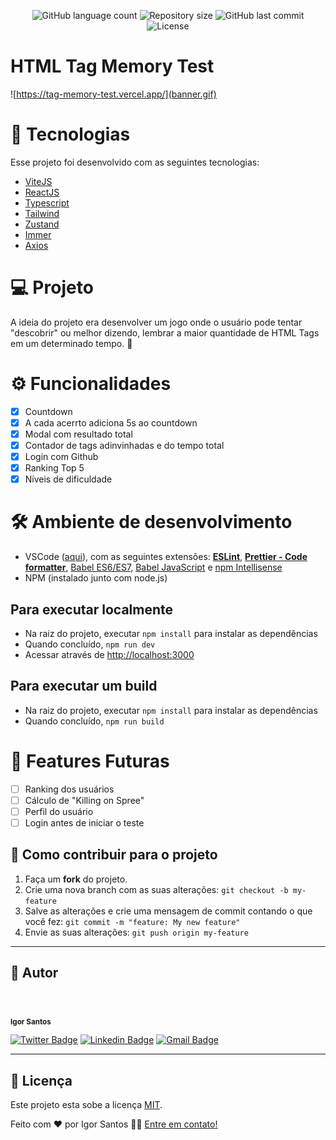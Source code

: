 <p align="center">
  <img alt="GitHub language count" src="https://img.shields.io/github/languages/count/falaigor/tag-memory-test?color=%2304D361">

  <img alt="Repository size" src="https://img.shields.io/github/repo-size/falaigor/tag-memory-test">
  
  <img alt="GitHub last commit" src="https://img.shields.io/github/last-commit/falaigor/tag-memory-test">
    
  <img alt="License" src="https://img.shields.io/badge/license-MIT-brightgreen">
</p>

# HTML Tag Memory Test

![https://tag-memory-test.vercel.app/](banner.gif)

# 🚀 Tecnologias

Esse projeto foi desenvolvido com as seguintes tecnologias:

- [ViteJS](https://vitejs.dev/)
- [ReactJS](https://reactjs.org)
- [Typescript](https://www.typescriptlang.org/)
- [Tailwind](https://tailwindcss.com/)
- [Zustand](https://github.com/pmndrs/zustand)
- [Immer](https://immerjs.github.io/immer/)
- [Axios](https://axios-http.com/ptbr/)

# 💻 Projeto

A ideia do projeto era desenvolver um jogo onde o usuário pode tentar "descobrir" ou melhor dizendo, lembrar a maior quantidade de HTML Tags em um determinado tempo. 💜

# ⚙️ Funcionalidades

- [x] Countdown
- [x] A cada acerrto adiciona 5s ao countdown
- [x] Modal com resultado total
- [x] Contador de tags adinvinhadas e do tempo total
- [x] Login com Github
- [x] Ranking Top 5
- [x] Níveis de dificuldade

# 🛠️ Ambiente de desenvolvimento

- VSCode ([aqui](https://code.visualstudio.com)), com as seguintes extensões: [**ESLint**](https://marketplace.visualstudio.com/items?itemName=dbaeumer.vscode-eslint), [**Prettier - Code formatter**](https://marketplace.visualstudio.com/items?itemName=esbenp.prettier-vscode), [Babel ES6/ES7](https://marketplace.visualstudio.com/items?itemName=dzannotti.vscode-babel-coloring), [Babel JavaScript](https://marketplace.visualstudio.com/items?itemName=mgmcdermott.vscode-language-babel) e [npm Intellisense](https://marketplace.visualstudio.com/items?itemName=christian-kohler.npm-intellisense)
- NPM (instalado junto com node.js)

## Para executar localmente

- Na raiz do projeto, executar `npm install` para instalar as dependências
- Quando concluído, `npm run dev`
- Acessar através de <http://localhost:3000>

<!-- ## Para executar o conjunto de testes

- Na raiz do projeto, executar `npm install` para instalar as dependências
- Quando concluído, executar `npm run test`
  - Você também pode executar apenas os testes relacionados aos arquivos que alterou com `npm run test:watch`;
  - Você também pode executar para ver a cobertura de teste com `npm run test:coverage` -->

## Para executar um **build**

- Na raiz do projeto, executar `npm install` para instalar as dependências
- Quando concluído, `npm run build`

# 🚧 Features Futuras

- [ ] Ranking dos usuários
- [ ] Cálculo de "Killing on Spree"
- [ ] Perfil do usuário
- [ ] Login antes de iniciar o teste

## 💪 Como contribuir para o projeto

1. Faça um **fork** do projeto.
2. Crie uma nova branch com as suas alterações: `git checkout -b my-feature`
3. Salve as alterações e crie uma mensagem de commit contando o que você fez: `git commit -m "feature: My new feature"`
4. Envie as suas alterações: `git push origin my-feature`

---

## 🦸 Autor

<div style="border-radius: 50%;">
 <img style="border-radius: 50%;" src="https://avatars.githubusercontent.com/u/40046196?v=4" width="100px;" alt=""/>
</div>
<br />
<sub><b>Igor Santos</b></sub>

[![Twitter Badge](https://img.shields.io/badge/-@falaigors-1ca0f1?style=flat-square&labelColor=1ca0f1&logo=twitter&logoColor=white&link=https://twitter.com/falaigors)](https://twitter.com/falaigors) [![Linkedin Badge](https://img.shields.io/badge/-Igor-blue?style=flat-square&logo=Linkedin&logoColor=white&link=https://www.linkedin.com/in/tgmarinho/)](https://www.linkedin.com/in/falaigor/)
[![Gmail Badge](https://img.shields.io/badge/-falaigors@gmail.com-c14438?style=flat-square&logo=Gmail&logoColor=white&link=mailto:falaigors@gmail.com)](mailto:falaigors@gmail.com)

---

## 📝 Licença

Este projeto esta sobe a licença [MIT](./LICENSE).

Feito com ❤️ por Igor Santos 👋🏽 [Entre em contato!](https://www.linkedin.com/in/falaigor/)
